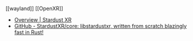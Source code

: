 [[wayland]] [[OpenXR]]

- [Overview | Stardust XR](https://stardustxr.org/docs/getting-started/overview)
- [GitHub - StardustXR/core: libstardustxr, written from scratch blazingly fast in Rust!](https://github.com/StardustXR/core)

